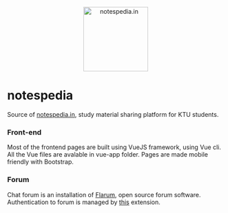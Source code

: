 <p align="center">
  <a href="http://notespedia.in">
    <img
      alt="notespedia.in"
      src="https://notespedia.in/favicon.ico"
      width="150"
    />
  </a>
</p>


# notespedia
Source of [notespedia.in](https://notespedia.in), study material sharing platform for KTU students.

### Front-end
Most of the frontend pages are built using VueJS framework, using Vue cli. All the Vue files are avalable in vue-app folder. Pages are made mobile friendly with Bootstrap.


### Forum

Chat forum is an installation of [Flarum](https://flarum.org/), open source forum software. Authentication to forum is managed by [this](https://github.com/maicol07/flarum-ext-sso) extension.
